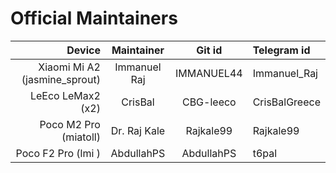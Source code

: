 # Official Maintainers

Device                         | Maintainer    | Git id      | Telegram id
------------------------------:|:-------------:|:-----------:|:-----------
Xiaomi Mi A2 (jasmine_sprout)  | Immanuel Raj  | IMMANUEL44 | Immanuel_Raj
LeEco LeMax2 (x2)              |   CrisBal     | CBG-leeco  | CrisBalGreece
Poco M2 Pro (miatoll)          |  Dr. Raj Kale | Rajkale99  | Rajkale99
Poco F2 Pro (lmi    )          |  AbdullahPS   | AbdullahPS | t6pal
